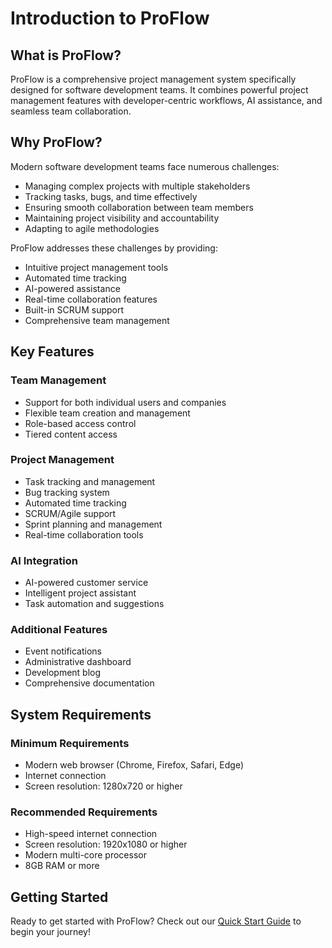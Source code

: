 # Introduction to ProFlow

## What is ProFlow?

ProFlow is a comprehensive project management system specifically designed for software development teams. It combines powerful project management features with developer-centric workflows, AI assistance, and seamless team collaboration.

## Why ProFlow?

Modern software development teams face numerous challenges:
- Managing complex projects with multiple stakeholders
- Tracking tasks, bugs, and time effectively
- Ensuring smooth collaboration between team members
- Maintaining project visibility and accountability
- Adapting to agile methodologies

ProFlow addresses these challenges by providing:
- Intuitive project management tools
- Automated time tracking
- AI-powered assistance
- Real-time collaboration features
- Built-in SCRUM support
- Comprehensive team management

## Key Features

### Team Management
- Support for both individual users and companies
- Flexible team creation and management
- Role-based access control
- Tiered content access

### Project Management
- Task tracking and management
- Bug tracking system
- Automated time tracking
- SCRUM/Agile support
- Sprint planning and management
- Real-time collaboration tools

### AI Integration
- AI-powered customer service
- Intelligent project assistant
- Task automation and suggestions

### Additional Features
- Event notifications
- Administrative dashboard
- Development blog
- Comprehensive documentation

## System Requirements

### Minimum Requirements
- Modern web browser (Chrome, Firefox, Safari, Edge)
- Internet connection
- Screen resolution: 1280x720 or higher

### Recommended Requirements
- High-speed internet connection
- Screen resolution: 1920x1080 or higher
- Modern multi-core processor
- 8GB RAM or more

## Getting Started

Ready to get started with ProFlow? Check out our [Quick Start Guide](quickstart.md) to begin your journey!
